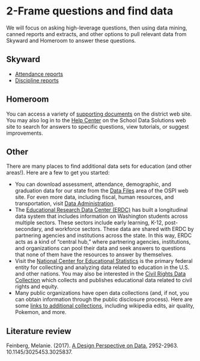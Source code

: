 # 2-Frame questions and find data #

We will focus on asking high-leverage questions, then using data mining, canned reports and extracts, and other options to pull relevant data from Skyward and Homeroom to answer these questions.

## Skyward ##
* [Attendance reports](https://github.com/tlricherson/dataacademy/blob/master/documents/Attendance%20Reports%20in%20Skyward.pdf)
* [Discipline reports](https://github.com/tlricherson/dataacademy/blob/master/documents/Discipline%20Reports%20in%20Skyward.pdf)

## Homeroom ##
You can access a variety of [supporting documents](https://sdshelpdesk.zendesk.com/hc/en-us) on the district web site. You may also log in to the [Help Center](https://sdshelpdesk.zendesk.com/hc/en-us) on the School Data Solutions web site to search for answers to specific questions, view tutorials, or suggest improvements.

## Other ##
There are many places to find additional data sets for education (and other areas!). Here are a few to get you started:
* You can download assessment, attendance, demographic, and graduation data for our state from the [Data Files](http://reportcard.ospi.k12.wa.us/DataDownload.aspx) area of the OSPI web site. For even more data, including fiscal, human resources, and transportation, visit [Data Administration](http://www.k12.wa.us/dataadmin/).
* The [Educational Research Data Center (ERDC)](http://www.erdc.wa.gov/) has built a longitudinal data system that includes information on Washington students across multiple sectors. These sectors include early learning, K-12, post-secondary, and workforce sectors. These data are shared with ERDC by partnering agencies and institutions across the state. In this way, ERDC acts as a kind of “central hub,” where partnering agencies, institutions, and organizations can pool their data and seek answers to questions that none of them have the resources to answer by themselves.
* Visit the [National Center for Educational Statistics](https://nces.ed.gov/) is the primary federal entity for collecting and analyzing data related to education in the U.S. and other nations. You may also be interested in the [Civil Rights Data Collection](https://ocrdata.ed.gov/) which collects and publishes educational data related to civil rights and equity.
* Many public organizations have open data collections (and, if not, you can obtain information through the public disclosure process). Here are some [links to additional collections](https://docs.google.com/spreadsheets/d/1wZhPLMCHKJvwOkP4juclhjFgqIY8fQFMemwKL2c64vk/edit#gid=0), including wikipedia edits, air quality, Pokemon, and more.

## Literature review ##
Feinberg, Melanie. (2017). [A Design Perspective on Data.](https://dl.acm.org/citation.cfm?id=3025837) 2952-2963. 10.1145/3025453.3025837. 
